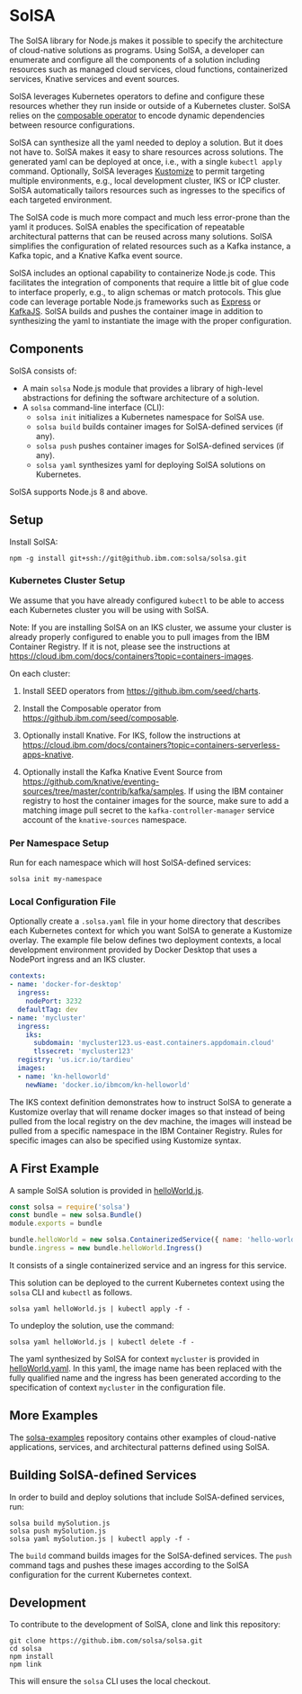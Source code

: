 # SolSA

The SolSA library for Node.js makes it possible to specify the architecture of
cloud-native solutions as programs. Using SolSA, a developer can enumerate and
configure all the components of a solution including resources such as managed
cloud services, cloud functions, containerized services, Knative services and
event sources.

SolSA leverages Kubernetes operators to define and configure these resources
whether they run inside or outside of a Kubernetes cluster. SolSA relies on the
[composable operator](https://github.ibm.com/seed/composable) to encode dynamic
dependencies between resource configurations.

SolSA can synthesize all the yaml needed to deploy a solution. But it does not
have to. SolSA makes it easy to share resources across solutions. The generated
yaml can be deployed at once, i.e., with a single `kubectl apply` command.
Optionally, SolSA leverages
[Kustomize](https://github.com/kubernetes-sigs/kustomize) to permit targeting
multiple environments, e.g., local development cluster, IKS or ICP cluster.
SolSA automatically tailors resources such as ingresses to the specifics of each
targeted environment.

The SolSA code is much more compact and much less error-prone than the yaml it
produces. SolSA enables the specification of repeatable architectural patterns
that can be reused across many solutions. SolSA simplifies the configuration of
related resources such as a Kafka instance, a Kafka topic, and a Knative Kafka
event source. 

SolSA includes an optional capability to containerize Node.js code. This
facilitates the integration of components that require a little bit of glue code
to interface properly, e.g., to align schemas or match protocols. This glue code
can leverage portable Node.js frameworks such as
[Express](https://expressjs.com) or [KafkaJS](https://kafka.js.org). SolSA
builds and pushes the container image in addition to synthesizing the yaml to
instantiate the image with the proper configuration.

## Components

SolSA consists of:
- A main `solsa` Node.js module that provides a library of high-level
  abstractions for defining the software architecture of a solution.
- A `solsa` command-line interface (CLI):
  - `solsa init` initializes a Kubernetes namespace for SolSA use.
  - `solsa build` builds container images for SolSA-defined services (if any).
  - `solsa push` pushes container images for SolSA-defined services (if any).
  - `solsa yaml` synthesizes yaml for deploying SolSA solutions on Kubernetes.

SolSA supports Node.js 8 and above.

## Setup

Install SolSA:
```shell
npm -g install git+ssh://git@github.ibm.com:solsa/solsa.git
```

### Kubernetes Cluster Setup

We assume that you have already configured `kubectl` to be able to access each
Kubernetes cluster you will be using with SolSA.

Note: If you are installing SolSA on an IKS cluster, we assume your cluster is
already properly configured to enable you to pull images from the IBM Container
Registry. If it is not, please see the instructions at
https://cloud.ibm.com/docs/containers?topic=containers-images.

On each cluster:
1. Install SEED operators from https://github.ibm.com/seed/charts.

2. Install the Composable operator from https://github.ibm.com/seed/composable.

3. Optionally install Knative. For IKS, follow the instructions at
   https://cloud.ibm.com/docs/containers?topic=containers-serverless-apps-knative.

4. Optionally install the Kafka Knative Event Source from
   https://github.com/knative/eventing-sources/tree/master/contrib/kafka/samples.
   If using the IBM container registry to host the container images for the
   source, make sure to add a matching image pull secret to the
   `kafka-controller-manager` service account of the `knative-sources`
   namespace.

### Per Namespace Setup

Run for each namespace which will host SolSA-defined services:
```shell
solsa init my-namespace
```

### Local Configuration File

Optionally create a `.solsa.yaml` file in your home directory that describes
each Kubernetes context for which you want SolSA to generate a Kustomize
overlay. The example file below defines two deployment contexts, a local
development environment provided by Docker Desktop that uses a NodePort ingress
and an IKS cluster.
```yaml
contexts:
- name: 'docker-for-desktop'
  ingress:
    nodePort: 3232
  defaultTag: dev
- name: 'mycluster'
  ingress:
    iks:
      subdomain: 'mycluster123.us-east.containers.appdomain.cloud'
      tlssecret: 'mycluster123'
  registry: 'us.icr.io/tardieu'
  images:
  - name: 'kn-helloworld'
    newName: 'docker.io/ibmcom/kn-helloworld'
```
The IKS context definition demonstrates how to instruct SolSA to generate a
Kustomize overlay that will rename docker images so that instead of being pulled
from the local registry on the dev machine, the images will instead be pulled
from a specific namespace in the IBM Container Registry. Rules for specific
images can also be specified using Kustomize syntax.

## A First Example

A sample SolSA solution is provided in [helloWorld.js](samples/helloWorld.js).
```javascript
const solsa = require('solsa')
const bundle = new solsa.Bundle()
module.exports = bundle

bundle.helloWorld = new solsa.ContainerizedService({ name: 'hello-world', image: 'kn-helloworld' })
bundle.ingress = new bundle.helloWorld.Ingress()
```
It consists of a single containerized service and an ingress for this service.

This solution can be deployed to the current Kubernetes context using the
`solsa` CLI and `kubectl` as follows.
```shell
solsa yaml helloWorld.js | kubectl apply -f -
```
To undeploy the solution, use the command:
```shell
solsa yaml helloWorld.js | kubectl delete -f -
```
The yaml synthesized by SolSA for context `mycluster` is provided in
[helloWorld.yaml](samples/helloWorld.yaml). In this yaml, the image name has
been replaced with the fully qualified name and the ingress has been generated
according to the specification of context `mycluster` in the configuration file.

## More Examples

The [solsa-examples](https://github.ibm.com/solsa/solsa-examples) repository
contains other examples of cloud-native applications, services, and
architectural patterns defined using SolSA.

## Building SolSA-defined Services

In order to build and deploy solutions that include SolSA-defined services, run:
```shell
solsa build mySolution.js
solsa push mySolution.js
solsa yaml mySolution.js | kubectl apply -f -
```
The `build` command builds images for the SolSA-defined services. The `push`
command tags and pushes these images according to the SolSA configuration for
the current Kubernetes context.

## Development

To contribute to the development of SolSA, clone and link this repository:
```shell
git clone https://github.ibm.com/solsa/solsa.git
cd solsa
npm install
npm link
```
This will ensure the `solsa` CLI uses the local checkout.
